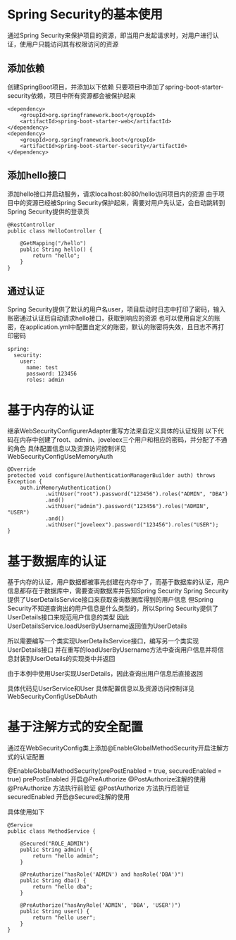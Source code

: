 # Spring Security的基本使用

通过Spring Security来保护项目的资源，即当用户发起请求时，对用户进行认证，使用户只能访问其有权限访问的资源

## 添加依赖

创建SpringBoot项目，并添加以下依赖
只要项目中添加了spring-boot-starter-security依赖，项目中所有资源都会被保护起来
```
<dependency>
    <groupId>org.springframework.boot</groupId>
    <artifactId>spring-boot-starter-web</artifactId>
</dependency>
<dependency>
    <groupId>org.springframework.boot</groupId>
    <artifactId>spring-boot-starter-security</artifactId>
</dependency>
```

## 添加hello接口

添加hello接口并启动服务，请求localhost:8080/hello访问项目内的资源
由于项目中的资源已经被Spring Security保护起来，需要对用户先认证，会自动跳转到Spring Security提供的登录页
```
@RestController
public class HelloController {

    @GetMapping("/hello")
    public String hello() {
        return "hello";
    }
}
```

## 通过认证

Spring Security提供了默认的用户名user，项目启动时日志中打印了密码，输入账密通过认证后自动请求hello接口，获取到响应的资源
也可以使用自定义的账密，在application.yml中配置自定义的账密，默认的账密将失效，且日志不再打印密码
```
spring:
  security:
    user:
      name: test
      password: 123456
      roles: admin
```

# 基于内存的认证

继承WebSecurityConfigurerAdapter重写方法来自定义具体的认证规则
以下代码在内存中创建了root、admin、joveleex三个用户和相应的密码，并分配了不通的角色
具体配置信息以及资源访问控制详见WebSecurityConfigUseMemoryAuth
```
@Override
protected void configure(AuthenticationManagerBuilder auth) throws Exception {
    auth.inMemoryAuthentication()
            .withUser("root").password("123456").roles("ADMIN", "DBA")
            .and()
            .withUser("admin").password("123456").roles("ADMIN", "USER")
            .and()
            .withUser("joveleex").password("123456").roles("USER");
}
```

# 基于数据库的认证

基于内存的认证，用户数据都被事先创建在内存中了，而基于数据库的认证，用户信息都存在于数据库中，需要查询数据库并告知Spring Security
Spring Security提供了UserDetailsService接口来获取查询数据库得到的用户信息
但Spring Security不知道查询出的用户信息是什么类型的，所以Spring Security提供了UserDetails接口来规范用户信息的类型
因此UserDetailsService.loadUserByUsername返回值为UserDetails

所以需要编写一个类实现UserDetailsService接口，编写另一个类实现UserDetails接口
并在重写的loadUserByUsername方法中查询用户信息并将信息封装到UserDetails的实现类中并返回

由于本例中使用User实现UserDetails，因此查询出用户信息后直接返回

具体代码见UserService和User
具体配置信息以及资源访问控制详见WebSecurityConfigUseDbAuth

# 基于注解方式的安全配置

通过在WebSecurityConfig类上添加@EnableGlobalMethodSecurity开启注解方式的认证配置

@EnableGlobalMethodSecurity(prePostEnabled = true, securedEnabled = true)
prePostEnabled 开启@PreAuthorize @PostAuthorize注解的使用
@PreAuthorize 方法执行前验证
@PostAuthorize 方法执行后验证
securedEnabled 开启@Secured注解的使用

具体使用如下
```
@Service
public class MethodService {
    
    @Secured("ROLE_ADMIN")
    public String admin() {
        return "hello admin";
    }
    
    @PreAuthorize("hasRole('ADMIN') and hasRole('DBA')")
    public String dba() {
        return "hello dba";
    }
    
    @PreAuthorize("hasAnyRole('ADMIN', 'DBA', 'USER')")
    public String user() {
        return "hello user";
    }
}
```
